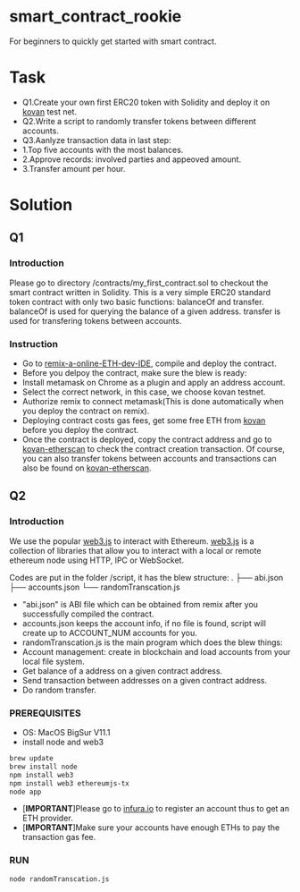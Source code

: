 # smart_contract_rookie
For beginners to quickly get started with smart contract.

# Task
- Q1.Create your own first ERC20 token with Solidity and deploy it on [kovan](https://kovan.etherscan.io/) test net.
- Q2.Write a script to randomly transfer tokens between different accounts.
- Q3.Aanlyze transaction data in last step:
 - 1.Top five accounts with the most balances.
 - 2.Approve records: involved parties and appeoved amount.
 - 3.Transfer amount per hour.

# Solution
## Q1
### Introduction
Please go to directory /contracts/my_first_contract.sol to checkout the smart contract written in Solidity. This is a very simple ERC20 standard token contract with only two basic functions: balanceOf and transfer. balanceOf is used for querying the balance of a given address. transfer is used for transfering tokens between accounts.
### Instruction
- Go to [remix-a-online-ETH-dev-IDE](https://remix.ethereum.org/), compile and deploy the contract.
- Before you delpoy the contract, make sure the blew is ready:
 - Install metamask on Chrome as a plugin and apply an address account.
 - Select the correct network, in this case, we choose kovan testnet.
 - Authorize remix to connect metamask(This is done automatically when you deploy the contract on remix).
 - Deploying contract costs gas fees, get some free ETH from [kovan](https://kovan.etherscan.io/) before you deploy the contract.
- Once the contract is deployed, copy the contract address and go to [kovan-etherscan](https://kovan.etherscan.io/) to check the contract creation transaction. Of course, you can also transfer tokens between accounts and transactions can also be found on [kovan-etherscan](https://kovan.etherscan.io/).

## Q2
### Introduction
We use the popular [web3.js](https://web3js.readthedocs.io/en/v1.3.4/) to interact with Ethereum. [web3.js](https://web3js.readthedocs.io/en/v1.3.4/) is a collection of libraries that allow you to interact with a local or remote ethereum node using HTTP, IPC or WebSocket.

Codes are put in the folder /script, it has the blew structure:
.
├── abi.json
├── accounts.json
└── randomTranscation.js

- "abi.json" is ABI file which can be obtained from remix after you successfully compiled the contract.
- accounts.json keeps the account info, if no file is found, script will create up to ACCOUNT_NUM accounts for you. 
- randomTranscation.js is the main program which does the blew things:
 - Account management: create in blockchain and load accounts from your local file system.  
 - Get balance of a address on a given contract address.
 - Send transaction between addresses on a given contract address.
 - Do random transfer.

### PREREQUISITES
- OS: MacOS BigSur V11.1
- install node and web3
```sh
brew update
brew install node
npm install web3
npm install web3 ethereumjs-tx
node app
```
- [**IMPORTANT**]Please go to [infura.io](https://infura.io/) to register an account thus to get an ETH provider. 
- [**IMPORTANT**]Make sure your accounts have enough ETHs to pay the transaction gas fee.

### RUN
```sh
node randomTranscation.js
```






